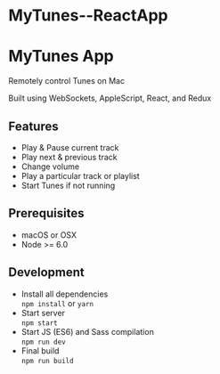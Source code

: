 # MyTunes--ReactApp


# MyTunes App
Remotely control Tunes on Mac  

Built using WebSockets, AppleScript, React, and Redux

## Features
- Play & Pause current track
- Play next & previous track
- Change volume
- Play a particular track or playlist
- Start Tunes if not running

## Prerequisites
- macOS or OSX
- Node >= 6.0

## Development
- Install all dependencies  
`npm install` or `yarn`  
- Start server   
`npm start`  
- Start JS (ES6) and Sass compilation  
`npm run dev`  
- Final build  
`npm run build`


